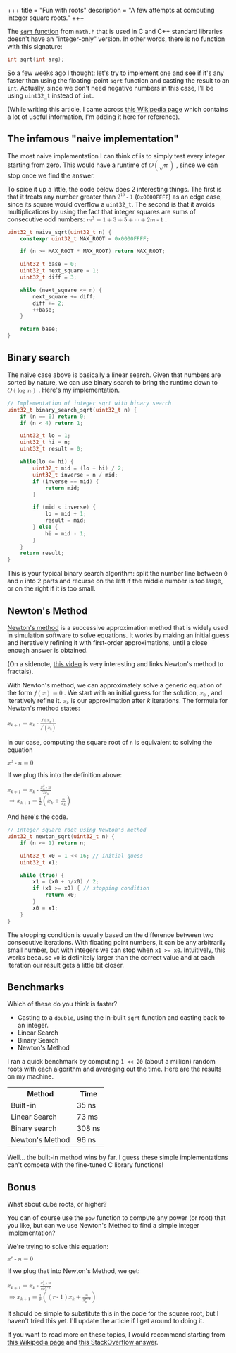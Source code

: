 +++
title = "Fun with roots"
description = "A few attempts at computing integer square roots."
+++

The [`sqrt` function](https://en.cppreference.com/w/cpp/numeric/math/sqrt) from
`math.h` that is used in C and C++ standard libraries doesn't have an
"integer-only" version. In other words, there is no function with this
signature:

```c++
int sqrt(int arg);
```

So a few weeks ago I thought: let's try to implement one and see if it's any
faster than using the floating-point `sqrt` function and casting the result to
an `int`. Actually, since we don't need negative numbers in this case, I'll be
using `uint32_t` instead of `int`.

(While writing this article, I came across [this Wikipedia
page](https://en.wikipedia.org/wiki/Integer_square_root#Basic_algorithms) which
contains a lot of useful information, I'm adding it here for reference).


## The infamous "naive implementation"

The most naive implementation I can think of is to simply test every integer
starting from zero. This would have a runtime of
<span class="math-inline">
  <math>
    <semantics>
      <mrow>
        <mi>O</mi>
        <mo>(</mo>
        <msqrt><mi>n</mi></msqrt>
        <mo>)</mo>
      </mrow>
      <annotation>
        O\left(\sqrt{n}\right)
      </annotation>
    </semantics>
  </math>
</span>
, since we can stop once we find the answer.

To spice it up a little, the code below does 2 interesting things.
The first is that it treats any number greater than
<span class="math-inline">
  <math>
    <semantics>
      <mrow>
        <msup>
          <mn>2</mn>
          <mn>16</mn>
        </msup>
        <mo>-</mo>
        <mn>1</mn>
      </mrow>
      <annotation>
        2^{16} - 1
      </annotation>
    </semantics>
  </math>
</span>
 (`0x0000FFFF`) as an edge case, since its square would overflow a `uint32_t`.
 The second is that it avoids multiplications
 by using the fact that integer squares are sums of consecutive odd numbers:
<span class="math-inline">
  <math>
    <semantics>
      <mrow>
        <msup>
          <mi>m</mi>
          <mn>2</mn>
        </msup>
        <mo>=</mo>
        <mn>1</mn>
        <mo>+</mo>
        <mn>3</mn>
        <mo>+</mo>
        <mn>5</mn>
        <mo>+</mo>
        <mn>&ctdot;</mn>
        <mo>+</mo>
        <mn>2</mn>
        <mi>m</mi>
        <mo>-</mo>
        <mn>1</mn>
      </mrow>
      <annotation>
        m^2 = 1 + 3 + 5 + \cdots + 2m - 1
      </annotation>
    </semantics>
  </math>
</span>
.

```c++
uint32_t naive_sqrt(uint32_t n) {
    constexpr uint32_t MAX_ROOT = 0x0000FFFF;

    if (n >= MAX_ROOT * MAX_ROOT) return MAX_ROOT;

    uint32_t base = 0;
    uint32_t next_square = 1;
    uint32_t diff = 3;

    while (next_square <= n) {
        next_square += diff;
        diff += 2;
        ++base;
    }

    return base;
}
```

## Binary search

The naive case above is basically a linear search. Given that numbers are sorted
by nature, we can use binary search to bring the runtime down to
<span class="math-inline">
  <math>
    <semantics>
      <mrow>
        <mi>O</mi>
        <mo>(</mo>
        <ms>log</ms><mspace width="5px"/><mi>n</mi>
        <mo>)</mo>
      </mrow>
      <annotation>
        O\left(\log{n}\right)
      </annotation>
    </semantics>
  </math>
</span>
.
Here's my implementation.

```c++
// Implementation of integer sqrt with binary search
uint32_t binary_search_sqrt(uint32_t n) {
    if (n == 0) return 0;
    if (n < 4) return 1;

    uint32_t lo = 1;
    uint32_t hi = n;
    uint32_t result = 0;

    while(lo <= hi) {
        uint32_t mid = (lo + hi) / 2;
        uint32_t inverse = n / mid;
        if (inverse == mid) {
            return mid;
        }

        if (mid < inverse) {
            lo = mid + 1;
            result = mid;
        } else {
            hi = mid - 1;
        }
    }
    return result;
}
```

This is your typical binary search algorithm: split the number line between `0`
and `n` into 2 parts and recurse on the left if the middle number is too large,
or on the right if it is too small.

## Newton's Method

[Newton's method](https://en.wikipedia.org/wiki/Newton's_method) is a successive
approximation method that is widely used in simulation software to solve
equations. It works by making an initial guess and iteratively refining it with
first-order approximations, until a close enough answer is obtained.

(On a sidenote, [this video](https://www.youtube.com/watch?v=-RdOwhmqP5s) is
very interesting and links Newton's method to fractals).

With Newton's method, we can approximately solve a generic equation of the form
<span class="math-inline">
  <math>
    <semantics>
      <mrow>
        <mi>f</mi>
        <mo>(</mo>
        <mi>x</mi>
        <mo>)</mo>
        <mo>=</mo>
        <mn>0</mn>
      </mrow>
      <annotation>
        f(x) = 0
      </annotation>
    </semantics>
  </math>
</span>
. We start with an initial guess for the solution,
<span class="math-inline">
  <math>
    <semantics>
      <mrow>
        <msub><mi>x</mi><mn>0</mn></msub>
      </mrow>
      <annotation>
        x_0
      </annotation>
    </semantics>
  </math>
</span>
, and iteratively refine it.
<span class="math-inline">
  <math>
    <semantics>
      <mrow>
        <msub><mi>x</mi><mi>k</mi></msub>
      </mrow>
      <annotation>
        x_k
      </annotation>
    </semantics>
  </math>
</span>
is our approximation after *k* iterations. The formula for Newton's method
states:

<span class="math-center">
  <math>
    <semantics>
      <mrow>
        <msub>
          <mi>x</mi>
          <mrow>
            <mi>k</mi>
            <mo>+</mo>
            <mn>1</mn>
          </mrow>
        </msub>
        <mo>=</mo>
        <msub>
          <mi>x</mi>
          <mi>k</mi>
        </msub>
        <mo>-</mo>
        <mfrac>
          <mrow>
            <mi>f</mi>
            <mo>(</mo>
            <msub>
              <mi>x</mi>
              <mi>k</mi>
            </msub>
            <mo>)</mo>
          </mrow>
          <mrow>
            <msup>
              <mi>f</mi>
              <mo>&prime;</mo>
            </msup>
            <mo>(</mo>
            <msub>
              <mi>x</mi>
              <mi>k</mi>
            </msub>
            <mo>)</mo>
          </mrow>
        </mfrac>
      </mrow>
      <annotation>
        x_{k+1} = x_k - \frac{f\left(x_k\right)}{f\prime\left(x_k\right)}
      </annotation>
    </semantics>
  </math>
</span>

In our case, computing the square root of `n` is equivalent to solving the equation


<span class="math-center">
  <math>
    <semantics>
      <mrow>
        <msup>
          <mi>x</mi>
          <mn>2</mn>
        </msup>
        <mo>-</mo>
        <mi>n</mi>
        <mo>=</mo>
        <mn>0</mn>
      </mrow>
      <annotation>
        x^2 - n = 0
      </annotation>
    </semantics>
  </math>
</span>

If we plug this into the definition above:


<span class="math-center">
  <math>
    <semantics>
      <mrow>
        <msub>
          <mi>x</mi>
          <mrow>
            <mi>k</mi>
            <mo>+</mo>
            <mn>1</mn>
          </mrow>
        </msub>
        <mo>=</mo>
        <msub>
          <mi>x</mi>
          <mi>k</mi>
        </msub>
        <mo>-</mo>
        <mfrac>
          <mrow>
            <msubsup>
              <mi>x</mi>
              <mi>k</mi>
              <mn>2</mn>
            </msubsup>
            <mo>-</mo>
            <mi>n</mi>
          </mrow>
          <mrow>
            <mn>2</mn>
            <msub><mi>x</mi><mi>k</mi></msub>
          </mrow>
        </mfrac>
      </mrow>
      <annotation>
        x_{k+1} = x_k - \frac{x_k^2 - n}{2x_k}
      </annotation>
    </semantics>
  </math>
</span>

<br>

<span class="math-center">
  <math>
    <semantics>
      <mrow>
        <mo>&rArr;</mo>
        <msub>
          <mi>x</mi>
          <mrow>
            <mi>k</mi>
            <mo>+</mo>
            <mn>1</mn>
          </mrow>
        </msub>
        <mo>=</mo>
        <mfrac><mn>1</mn><mn>2</mn></mfrac>
        <mo>(</mo>
        <msub><mi>x</mi><mi>k</mi></msub>
        <mo>+</mo>
        <mfrac>
          <mi>n</mi>
          <msub>
            <mi>x</mi>
            <mi>k</mi>
          </msub>
        </mfrac>
        <mo>)</mo>
      </mrow>
      <annotation>
        \Rightarrow x_{k+1} = \frac{1}{2}\left(x_k + \frac{n}{x_k}\right)
      </annotation>
    </semantics>
  </math>
</span>


And here's the code.

```c++
// Integer square root using Newton's method
uint32_t newton_sqrt(uint32_t n) {
    if (n <= 1) return n;

    uint32_t x0 = 1 << 16; // initial guess
    uint32_t x1;

    while (true) {
        x1 = (x0 + n/x0) / 2;
        if (x1 >= x0) { // stopping condition
            return x0;
        }
        x0 = x1;
    }
}
```

The stopping condition is usually based on the difference between two
consecutive iterations. With floating point numbers, it can be any arbitrarily
small number, but with integers we can stop when `x1 >= x0`. Intuitively, this
works because `x0` is definitely larger than the correct value and at each
iteration our result gets a little bit closer.

## Benchmarks

Which of these do you think is faster?

* Casting to a `double`, using the in-built `sqrt` function and casting back to an
  integer.
* Linear Search
* Binary Search
* Newton's Method

I ran a quick benchmark by computing `1 << 20` (about a million) random roots with
each algorithm and averaging out the time. Here are the results on my machine.

<table>
    <tr>
        <th>Method</th>
        <th>Time</th>
    </tr>
    <tr>
        <td>Built-in</td>
        <td>35 ns</td>
    </tr>
    <tr>
        <td>Linear Search</td>
        <td>73 ms</td>
    </tr>
    <tr>
        <td>Binary search</td>
        <td>308 ns</td>
    </tr>
    <tr>
        <td>Newton's Method</td>
        <td>96 ns</td>
    </tr>
</table>

Well... the built-in method wins by far. I guess these simple implementations can't
compete with the fine-tuned C library functions!

## Bonus

What about cube roots, or higher?

You can of course use the `pow` function to compute any power (or root) that you
like, but can we use Newton's Method to find a simple integer implementation?

We're trying to solve this equation:

<span class="math-center">
  <math>
    <semantics>
      <mrow>
        <msup>
          <mi>x</mi>
          <mi>r</mi>
        </msup>
        <mo>-</mo>
        <mi>n</mi>
        <mo>=</mo>
        <mn>0</mn>
      </mrow>
      <annotation>
        x^r - n = 0
      </annotation>
    </semantics>
  </math>
</span>


If we plug that into Newton's Method, we get:

<span class="math-center">
  <math>
    <semantics>
      <mrow>
        <msub>
          <mi>x</mi>
          <mrow>
            <mi>k</mi>
            <mo>+</mo>
            <mn>1</mn>
          </mrow>
        </msub>
        <mo>=</mo>
        <msub>
          <mi>x</mi>
          <mi>k</mi>
        </msub>
        <mo>-</mo>
        <mfrac>
          <mrow>
            <msubsup>
              <mi>x</mi>
              <mi>k</mi>
              <mi>r</mi>
            </msubsup>
            <mo>-</mo>
            <mi>n</mi>
          </mrow>
          <mrow>
            <mi>r</mi>
            <msubsup>
              <mi>x</mi>
              <mi>k</mi>
              <mrow>
                <mi>r</mi>
                <mo>-</mo>
                <mn>1</mn>
              </mrow>
            </msubsup>
          </mrow>
        </mfrac>
      </mrow>
      <annotation>
        x_{k+1} = x_k - \frac{x_k^r - n}{rx_k^{r-1}}
      </annotation>
    </semantics>
  </math>
</span>

<br>


<span class="math-center">
  <math>
    <semantics>
      <mrow>
        <mo>&rArr;</mo>
        <msub>
          <mi>x</mi>
          <mrow>
            <mi>k</mi>
            <mo>+</mo>
            <mn>1</mn>
          </mrow>
        </msub>
        <mo>=</mo>
        <mfrac><mn>1</mn><mi>r</mi></mfrac>
        <mo>(</mo>
        <mrow>
          <mo>(</mo>
          <mi>r</mi>
          <mo>-</mo>
          <mn>1</mn>
          <mo>)</mo>
        </mrow>
        <msub><mi>x</mi><mi>k</mi></msub>
        <mo>+</mo>
        <mfrac>
          <mi>n</mi>
          <msubsup>
            <mi>x</mi>
            <mi>k</mi>
            <mrow>
              <mi>r</mi>
              <mo>-</mo>
              <mn>1</mn>
            </mrow>
          </msubsup>
        </mfrac>
        <mo>)</mo>
      </mrow>
      <annotation>
        \Rightarrow x_{k+1} = \frac{1}{r}\left((r-1)x_k + \frac{n}{x_k^{r-1}}\right)
      </annotation>
    </semantics>
  </math>
</span>


It should be simple to substitute this in the code for the square root, but I
haven't tried this yet. I'll update the article if I get around to doing it.

If you want to read more on these topics, I would recommend starting from [this
Wikipedia page](https://en.wikipedia.org/wiki/Integer_square_root) and [this
StackOverflow
answer](https://stackoverflow.com/questions/4541130/definitions-of-sqrt-sin-cos-pow-etc-in-cmath).
